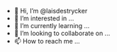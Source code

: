 - 👋 Hi, I’m @laisdestrycker
- 👀 I’m interested in ...
- 🌱 I’m currently learning ...
- 💞️ I’m looking to collaborate on ...
- 📫 How to reach me ...

<!---
laisdestrycker/laisdestrycker is a ✨ special ✨ repository because its `README.md` (this file) appears on your GitHub profile.
You can click the Preview link to take a look at your changes.
--->

